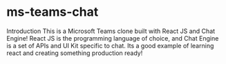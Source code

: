 # ms-teams-chat
Introduction This is a Microsoft Teams clone built with React JS and Chat Engine!  React JS is the programming language of choice, and Chat Engine is a set of APIs and UI Kit specific to chat.  Its a good example of learning react and creating something production ready!
